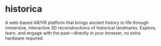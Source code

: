 # historica
A web-based AR/VR platform that brings ancient history to life through immersive, interactive 3D reconstructions of historical landmarks. Explore, learn, and engage with the past—directly in your browser, no extra hardware required.

